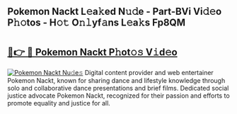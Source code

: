## Pokemon Nackt L𝚎a𝚔ed N𝚞𝚍e - Part-BVi Vi𝚍𝚎o P𝚑𝚘tos - H𝚘𝚝 O𝚗𝚕yf𝚊ns L𝚎a𝚔s Fp8QM

# <h2><a href="http://kfai1e2.oniu.top/?m=Pokemon+Nackt">🔗👉 🔴 Pokemon Nackt P𝚑ot𝚘𝚜 V𝚒d𝚎o</a></h2>

[![Pokemon Nackt Nu𝚍e𝚜](https://i.imgur.com/0qMVB7G.gif)](http://kfai1e2.oniu.top/?m=Pokemon+Nackt)
Digital content provider and web entertainer Pokemon Nackt, known for sharing dance and lifestyle knowledge through solo and collaborative dance presentations and brief films. Dedicated social justice advocate Pokemon Nackt, recognized for their passion and efforts to promote equality and justice for all.  
